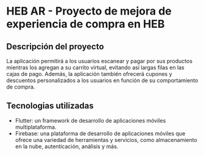 # HEB AR - Proyecto de mejora de experiencia de compra en HEB
## Descripción del proyecto
La aplicación permitirá a los usuarios escanear y pagar por sus productos mientras los agregan a su carrito virtual, evitando así largas filas en las cajas de pago. Además, la aplicación también ofrecerá cupones y descuentos personalizados a los usuarios en función de su comportamiento de compra.


## Tecnologias utilizadas
- Flutter: un framework de desarrollo de aplicaciones móviles multiplataforma.
- Firebase: una plataforma de desarrollo de aplicaciones móviles que ofrece una variedad de herramientas y servicios, como almacenamiento en la nube, autenticación, análisis y más.